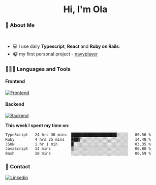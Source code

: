 <h1 align="center">Hi, I'm Ola</h1>

### 💅 About Me

<br/>

- 💻 I use daily **Typescript**, **React** and **Ruby on Rails**.
- 🎧 my first personal project - [navyplayer](https://navyplayer.netlify.app/)

### 👩🏻‍💻 Languages and Tools

#### Frontend

[![Frontend](https://skillicons.dev/icons?i=react,nextjs,ts,js,html,css,scss,tailwind)](https://skillicons.dev)

#### Backend
[![Backend](https://skillicons.dev/icons?i=nodejs,express,nestjs,rails,graphql)](https://skillicons.dev)

**This week I spent my time on:**

<!--START_SECTION:waka-->

```txt
TypeScript   24 hrs 36 mins  ████████████████████░░░░░   80.56 %
Ruby         4 hrs 25 mins   ███▓░░░░░░░░░░░░░░░░░░░░░   14.48 %
JSON         1 hr 1 min      █░░░░░░░░░░░░░░░░░░░░░░░░   03.35 %
JavaScript   14 mins         ▒░░░░░░░░░░░░░░░░░░░░░░░░   00.80 %
Bash         10 mins         ░░░░░░░░░░░░░░░░░░░░░░░░░   00.59 %
```

<!--END_SECTION:waka-->

### 📨 Contact
  
[![Linkedin](https://skillicons.dev/icons?i=linkedin)](https://linkedin.com/in/aleksandra-kamińska)
